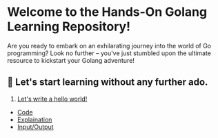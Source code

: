 # Welcome to the Hands-On Golang Learning Repository!

Are you ready to embark on an exhilarating journey into the world of Go programming? Look no further – you've just stumbled upon the ultimate resource to kickstart your Golang adventure!

## 🚀 Let's start learning without any further ado.

1. [Let's write a hello world!](tutorial/hello%20world/)
- [Code](tutorial/hello%20world/main.go)
- [Explaination](tutorial/hello%20world/logic.md)
- [Input/Output](tutorial/hello%20world/io.txt)